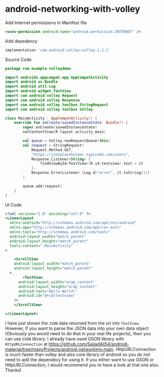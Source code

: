 # android-networking-with-volley

Add Internet permissions in Manifest file

```xml
<uses-permission android:name="android.permission.INTERNET" />
```

Add depedency

```gradle
implementation 'com.android.volley:volley:1.2.1'
```

Source Code

```kotlin
package com.example.volleydemo

import androidx.appcompat.app.AppCompatActivity
import android.os.Bundle
import android.util.Log
import android.widget.TextView
import com.android.volley.Request
import com.android.volley.Response
import com.android.volley.toolbox.StringRequest
import com.android.volley.toolbox.Volley

class MainActivity : AppCompatActivity() {
    override fun onCreate(savedInstanceState: Bundle?) {
        super.onCreate(savedInstanceState)
        setContentView(R.layout.activity_main)

        val queue = Volley.newRequestQueue(this)
        val request = StringRequest(
            Request.Method.GET,
            "https://jsonplaceholder.typicode.com/users",
            Response.Listener<String> {
                findViewById<TextView>(R.id.textview).text = it
            },
            Response.ErrorListener {Log.d("error", it.toString())}
        )

        queue.add(request)
    }
}
```

UI Code

```xml
<?xml version="1.0" encoding="utf-8" ?>
<LinearLayout
  xmlns:android="http://schemas.android.com/apk/res/android"
  xmlns:app="http://schemas.android.com/apk/res-auto"
  xmlns:tools="http://schemas.android.com/tools"
  android:layout_width="match_parent"
  android:layout_height="match_parent"
  tools:context=".MainActivity"
>

    <ScrollView
    android:layout_width="match_parent"
    android:layout_height="match_parent"
  >
        <TextView
      android:layout_width="wrap_content"
      android:layout_height="wrap_content"
      android:text="Hello World!"
      android:id="@+id/textview"
    />
    </ScrollView>

</LinearLayout>
```

I have just shown the `JSON` data returned from the url into `TextView`. However, If you want to parse the JSON data into your own data object (Obviously you would need to do that in your real life projects), then you can use `GSON` library. I already have used GSON library with `HttpURLConnection` at https://github.com/SajjadAli54/android-material/tree/main/Projects/android-networking-main. HttpURLConnection is much faster than volley and also core library of android so you do not need to add the dependecy for using it. If you either want to use GSON or HttpURLConnection, I would recommend you to have a look at that one also. Thanks!
